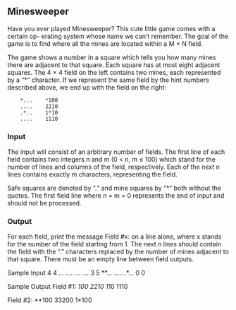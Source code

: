 
## Minesweeper

Have you ever played Minesweeper? This cute little game comes with a certain op-
erating system whose name we can’t remember. The goal of the game is to find where
all the mines are located within a M × N field.

The game shows a number in a square which tells you how many mines there are
adjacent to that square. Each square has at most eight adjacent squares. The 4 × 4 field
on the left contains two mines, each represented by a “\*“ character. If we represent the
same field by the hint numbers described above, we end up with the field on the right:

        *...    *100
        ....    2210
        .*..    1*10
        ....    1110

### Input
The input will consist of an arbitrary number of fields. The first line of each field
contains two integers n and m (0 < n, m ≤ 100) which stand for the number of lines
and columns of the field, respectively. Each of the next n lines contains exactly m
characters, representing the field.

Safe squares are denoted by “.“ and mine squares by “\*“ both without the quotes.
The first field line where n = m = 0 represents the end of input and should not be
processed.

### Output
For each field, print the message Field #x: on a line alone, where x stands for the
number of the field starting from 1. The next n lines should contain the field with the
“.” characters replaced by the number of mines adjacent to that square. There must
be an empty line between field outputs.

Sample Input
4 4
*...
....
.*..
....
3 5
**...
.....
.*...
0 0

Sample Output
Field #1:
*100
2210
1*10
1110

Field #2:
**100
33200
1*100

